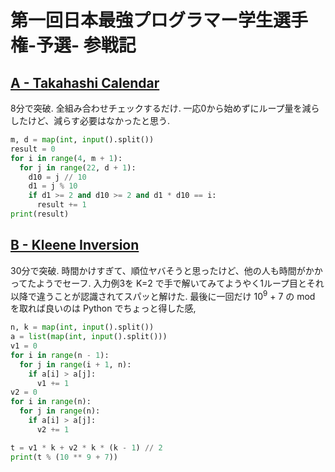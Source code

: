 # 第一回日本最強プログラマー学生選手権-予選- 参戦記

## [A - Takahashi Calendar](https://atcoder.jp/contests/jsc2019-qual/tasks/jsc2019_qual_a)

8分で突破. 全組み合わせチェックするだけ. 一応0から始めずにループ量を減らしたけど、減らす必要はなかったと思う.

```python
m, d = map(int, input().split())
result = 0
for i in range(4, m + 1):
  for j in range(22, d + 1):
    d10 = j // 10
    d1 = j % 10
    if d1 >= 2 and d10 >= 2 and d1 * d10 == i:
      result += 1
print(result)
```

## [B - Kleene Inversion](https://atcoder.jp/contests/jsc2019-qual/tasks/jsc2019_qual_b)

30分で突破. 時間かけすぎて、順位ヤバそうと思ったけど、他の人も時間がかかってたようでセーフ. 入力例3を K=2 で手で解いてみてようやく1ループ目とそれ以降で違うことが認識されてスパッと解けた. 最後に一回だけ 10<sup>9</sup> + 7 の mod を取れば良いのは Python でちょっと得した感,

```python
n, k = map(int, input().split())
a = list(map(int, input().split()))
v1 = 0
for i in range(n - 1):
  for j in range(i + 1, n):
    if a[i] > a[j]:
      v1 += 1
v2 = 0
for i in range(n):
  for j in range(n):
    if a[i] > a[j]:
      v2 += 1

t = v1 * k + v2 * k * (k - 1) // 2
print(t % (10 ** 9 + 7))
```

